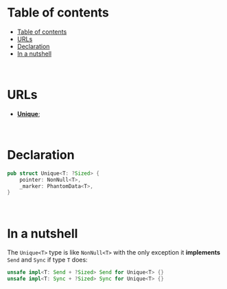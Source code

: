 # Table of contents
- [Table of contents](#table-of-contents)
- [URLs](#urls)
- [Declaration](#declaration)
- [In a nutshell](#in-a-nutshell)

<br>

# URLs
- [**Unique<T>**](https://doc.rust-lang.org/src/core/ptr/unique.rs.html);

<br>

# Declaration
```rust
pub struct Unique<T: ?Sized> {
    pointer: NonNull<T>,
    _marker: PhantomData<T>,
}
```

<br>

# In a nutshell
The `Unique<T>` type is like `NonNull<T>` with the only exception it **implements** `Send` and `Sync` if type `T` does:
```rust
unsafe impl<T: Send + ?Sized> Send for Unique<T> {}
unsafe impl<T: Sync + ?Sized> Sync for Unique<T> {}
```
